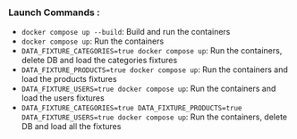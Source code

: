 ### Launch Commands :

- `docker compose up --build`: Build and run the containers
- `docker compose up`: Run the containers
- `DATA_FIXTURE_CATEGORIES=true docker compose up`: Run the containers, delete DB and load the categories fixtures
- `DATA_FIXTURE_PRODUCTS=true docker compose up`: Run the containers and load the products fixtures
- `DATA_FIXTURE_USERS=true docker compose up`: Run the containers and load the users fixtures
- `DATA_FIXTURE_CATEGORIES=true DATA_FIXTURE_PRODUCTS=true DATA_FIXTURE_USERS=true docker compose up`: Run the containers, delete DB and load all the fixtures
